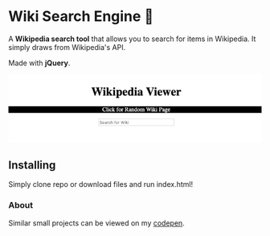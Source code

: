 # Wiki Search Engine :page_with_curl:

A __Wikipedia search tool__ that allows you to search for items in Wikipedia. It simply draws from Wikipedia's API.

Made with __jQuery__.

![Preview of Wikipedia Search](https://github.com/NotTheBest/WikipediaSearch/blob/master/Images/Preview.png?raw=true)
## Installing

Simply clone repo or download files and run index.html!

### About

Similar small projects can be viewed on my [codepen](https://codepen.io/notthebest).
